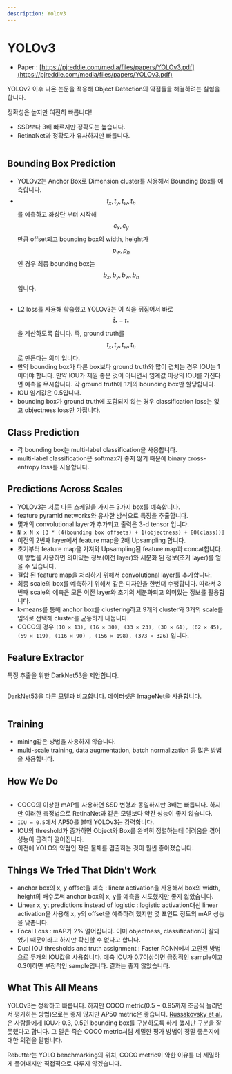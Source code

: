 ```yaml
---
description: Yolov3
---
```


# YOLOv3

* Paper : [https://pjreddie.com/media/files/papers/YOLOv3.pdf](https://pjreddie.com/media/files/papers/YOLOv3.pdf)

YOLOv2 이후 나온 논문을 적용해 Object Detection의 약점들을 해결하려는 실험을 합니다.

정확성은 높지만 여전히 빠릅니다!

* SSD보다 3배 빠르지만 정확도는 높습니다.
* RetinaNet과 정확도가 유사하지만 빠릅니다.

<figure><img src="../.gitbook/assets/bench.PNG" alt=""><figcaption></figcaption></figure>

## Bounding Box Prediction

* YOLOv2는 Anchor Box로 Dimension cluster를 사용해서 Bounding Box를 예측합니다.
* $$t_x, t_y, t_w, t_h$$를 에측하고 좌상단 부터 시작해 $$c_x, c_y$$ 만큼 offset되고 bounding box의 width, height가 $$p_w, p_h$$인 경우 최종 bounding box는 $$b_x, b_y, b_w, b_h$$입니다.

<figure><img src="../.gitbook/assets/box.PNG" alt=""><figcaption></figcaption></figure>

* L2 loss를 사용해 학습했고 YOLOv3는 이 식을 뒤집어서 바로 $$\hat{t}_* - t_*$$을 계산하도록 합니다. 즉, ground truth를 $$t_x, t_y, t_w, t_h$$로 만든다는 의미 입니다.
* 만약 bounding box가 다른 box보다 ground truth와 많이 겹치는 경우 IOU는 1이어야 합니다. 만약 IOU가 제일 좋은 것이 아니면서 임계값 이상의 IOU를 가진다면 예측을 무시합니다. 각 ground truth에 1개의 bounding box만 할당합니다.
* IOU 임계값은 0.5입니다.
* bounding box가 ground truth에 포함되지 않는 경우 classification loss는 없고 objectness loss만 가집니다.

## Class Prediction

* 각 bounding box는 multi-label classification을 사용합니다.
* multi-label classification은 softmax가 좋지 않기 때문에 binary cross-entropy loss를 사용합니다.

## Predictions Across Scales

* YOLOv3는 서로 다른 스케일을 가지는 3가지 box를 예측합니다.
* feature pyramid networks와 유사한 방식으로 특징을 추출합니다.
* 몇개의 convolutional layer가 추가되고 출력은 3-d tensor 입니다.
* `N x N x [3 * (4(bounding box offsets) + 1(objectness) + 80(class))]`
* 이전의 2번째 layer에서 feature map을 2배 Upsampling 합니다.
* 초기부터 feature map을 가져와 Upsampling된 feature map과 concat합니다. 이 방법을 사용하면 의미있는 정보(이전 layer)와 세분화 된 정보(초기 layer)를 얻을 수 있습니다.
* 결합 된 feature map을 처리하기 위해서 convolutional layer를 추가합니다.
* 최종 scale의 box를 예측하기 위해서 같은 디자인을 한번더 수행합니다. 따라서 3번째 scale의 예측은 모든 이전 layer와 초기의 세분화되고 의미있는 정보를 활용합니다.
* k-means를 통해 anchor box를 clustering하고 9개의 cluster와 3개의 scale를 임의로 선택해 cluster를 균등하게 나눕니다.
* COCO의 경우 `(10 × 13), (16 × 30), (33 × 23), (30 × 61), (62 × 45), (59 × 119), (116 × 90) , (156 × 198), (373 × 326)` 입니다.

## Feature Extractor

특징 추출을 위한 DarkNet53을 제안합니다.

<figure><img src="../.gitbook/assets/darknet53.PNG" alt=""><figcaption></figcaption></figure>

DarkNet53을 다른 모델과 비교합니다. 데이터셋은 ImageNet을 사용합니다.

<figure><img src="../.gitbook/assets/bench2 (1).PNG" alt=""><figcaption></figcaption></figure>

## Training

* mining같은 방법을 사용하지 않습니다.
* multi-scale training, data augmentation, batch normalization 등 많은 방법을 사용합니다.

## How We Do

<figure><img src="../.gitbook/assets/bench3.PNG" alt=""><figcaption></figcaption></figure>

* COCO의 이상한 mAP를 사용하면 SSD 변형과 동일하지만 3배는 빠릅니다. 하지만 이러한 측정법으로 RetinaNet과 같은 모델보다 약간 성능이 좋지 않습니다.
* `IOU = 0.5`에서 AP50를 볼때 YOLOv3는 강력합니다.
* IOU의 threshold가 증가하면 Object와 Box를 완벽히 정렬하는데 어려움을 겪어 성능이 급격히 떨어집니다.
* 이전에 YOLO의 약점인 작은 물체를 검출하는 것이 훨씬 좋아졌습니다.

## Things We Tried That Didn't Work

* anchor box의 x, y offset을 예측 : linear activation을 사용해서 box의 width, height의 배수로써 anchor box의 x, y를 예측을 시도했지만 좋지 않았습니다.
* Linear x, yt predictions instead of logistic : logistic activation대신 linear activation을 사용해 x, y의 offset을 예측하려 했지만 몇 포인트 정도의 mAP 성능을 낮춥니다.
* Focal Loss : mAP가 2% 떨어집니다. 이미 objectness, classification이 잘되었기 때문이라고 하지만 확신할 수 없다고 합니다.
* Dual IOU thresholds and truth assignment : Faster RCNN에서 고안된 방법으로 두개의 IOU값을 사용합니다. 예측 IOU가 0.7이상이면 긍정적인 sample이고 0.3이하면 부정적인 sample입니다. 결과는 좋지 않았습니다.

## What This All Means

YOLOv3는 정확하고 빠릅니다. 하지만 COCO metric(0.5 \~ 0.95까지 조금씩 늘리면서 평가하는 방법)으로는 좋지 않지만 AP50 metric은 좋습니다. [Russakovsky et al.](http://ai.stanford.edu/\~olga/papers/RussakovskyCVPR15.pdf)은 사람들에게 IOU가 0.3, 0.5인 bounding box를 구분하도록 하게 했지만 구분을 잘 못했다고 합니다. 그 말은 즉슨 COCO metric처럼 세밀한 평가 방법이 정말 좋은지에 대한 의견을 말합니다.

Rebutter는 YOLO benchmarking의 위치, COCO metric이 약한 이유를 더 세밀하게 풀어내지만 직접적으로 다루지 않겠습니다.
